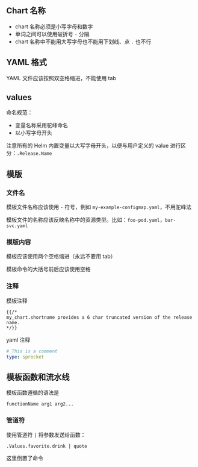 
## Chart 名称

- chart 名称必须是小写字母和数字
- 单词之间可以使用破折号 `-` 分隔
- chart 名称中不能用大写字母也不能用下划线、点 `.` 也不行

## YAML 格式

YAML 文件应该按照双空格缩进，不能使用 tab

## values

命名规范：

- 变量名称采用驼峰命名
- 以小写字母开头

注意所有的 Helm 内置变量以大写字母开头，以便与用户定义的 value 进行区分：`.Release.Name`

## 模版

### 文件名

模板文件名称应该使用 `-` 符号，例如 `my-example-configmap.yaml`，不用驼峰法

模板文件的名称应该反映名称中的资源类型。比如：`foo-pod.yaml`，`bar-svc.yaml`

### 模版内容

模板应该使用两个空格缩进（永远不要用 tab）

模板命令的大括号前后应该使用空格

### 注释

模板注释

```helm
{{/*
my_chart.shortname provides a 6 char truncated version of the release name.
*/}}
```

yaml 注释

```yaml
# This is a comment
type: sprocket
```

## 模板函数和流水线

模板函数遵循的语法是

```helm
functionName arg1 arg2...
```

### 管道符

使用管道符 `|` 将参数发送给函数：

```helm
.Values.favorite.drink | quote
```

这里倒置了命令
